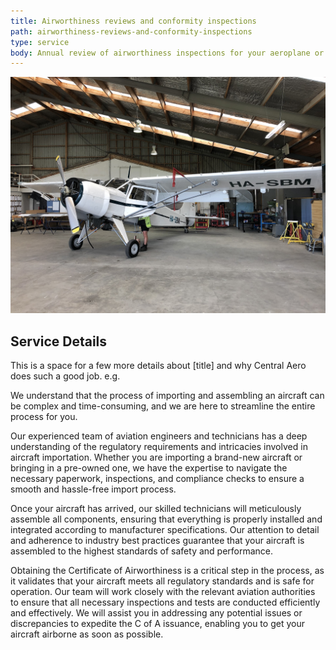 ```yaml
---
title: Airworthiness reviews and conformity inspections
path: airworthiness-reviews-and-conformity-inspections
type: service
body: Annual review of airworthiness inspections for your aeroplane or helicopter are not a problem. Conformity inspections or modifications, we can help you with your certification needs. Talk with us about pre audit checks, and help avoid needless findings.
---
```


![Plane](./plane.jpg)
## Service Details

This is a space for a few more details about [title] and why Central Aero does such a good job. e.g.

We understand that the process of importing and assembling an aircraft can be complex and time-consuming, and we are here to streamline the entire process for you.

Our experienced team of aviation engineers and technicians has a deep understanding of the regulatory requirements and intricacies involved in aircraft importation. Whether you are importing a brand-new aircraft or bringing in a pre-owned one, we have the expertise to navigate the necessary paperwork, inspections, and compliance checks to ensure a smooth and hassle-free import process.

Once your aircraft has arrived, our skilled technicians will meticulously assemble all components, ensuring that everything is properly installed and integrated according to manufacturer specifications. Our attention to detail and adherence to industry best practices guarantee that your aircraft is assembled to the highest standards of safety and performance.

Obtaining the Certificate of Airworthiness is a critical step in the process, as it validates that your aircraft meets all regulatory standards and is safe for operation. Our team will work closely with the relevant aviation authorities to ensure that all necessary inspections and tests are conducted efficiently and effectively. We will assist you in addressing any potential issues or discrepancies to expedite the C of A issuance, enabling you to get your aircraft airborne as soon as possible.